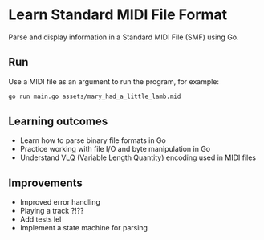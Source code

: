 # Learn Standard MIDI File Format
Parse and display information in a Standard MIDI File (SMF) using Go.
## Run
Use a MIDI file as an argument to run the program, for example:
```bash
go run main.go assets/mary_had_a_little_lamb.mid
```
## Learning outcomes
- Learn how to parse binary file formats in Go
- Practice working with file I/O and byte manipulation in Go
- Understand VLQ (Variable Length Quantity) encoding used in MIDI files

## Improvements
- Improved error handling
- Playing a track ?!??
- Add tests lel
- Implement a state machine for parsing